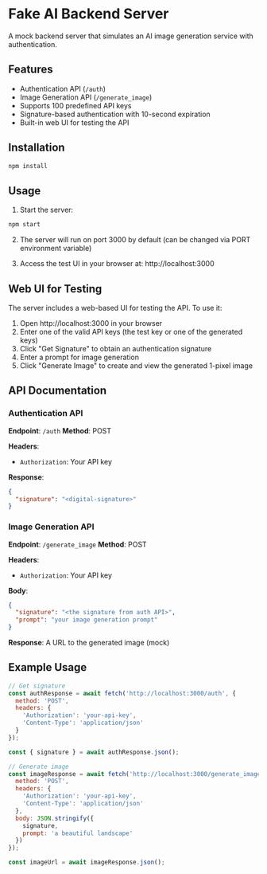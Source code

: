 # Fake AI Backend Server

A mock backend server that simulates an AI image generation service with authentication.

## Features

- Authentication API (`/auth`)
- Image Generation API (`/generate_image`)
- Supports 100 predefined API keys
- Signature-based authentication with 10-second expiration
- Built-in web UI for testing the API

## Installation

```bash
npm install
```

## Usage

1. Start the server:

```bash
npm start
```

2. The server will run on port 3000 by default (can be changed via PORT environment variable)

3. Access the test UI in your browser at: http://localhost:3000

## Web UI for Testing

The server includes a web-based UI for testing the API. To use it:

1. Open http://localhost:3000 in your browser
2. Enter one of the valid API keys (the test key or one of the generated keys)
3. Click "Get Signature" to obtain an authentication signature
4. Enter a prompt for image generation
5. Click "Generate Image" to create and view the generated 1-pixel image

## API Documentation

### Authentication API

**Endpoint**: `/auth`
**Method**: POST

**Headers**:
- `Authorization`: Your API key

**Response**:
```json
{
  "signature": "<digital-signature>"
}
```

### Image Generation API

**Endpoint**: `/generate_image`
**Method**: POST

**Headers**:
- `Authorization`: Your API key

**Body**:
```json
{
  "signature": "<the signature from auth API>",
  "prompt": "your image generation prompt"
}
```

**Response**: A URL to the generated image (mock)

## Example Usage

```javascript
// Get signature
const authResponse = await fetch('http://localhost:3000/auth', {
  method: 'POST',
  headers: {
    'Authorization': 'your-api-key',
    'Content-Type': 'application/json'
  }
});

const { signature } = await authResponse.json();

// Generate image
const imageResponse = await fetch('http://localhost:3000/generate_image', {
  method: 'POST',
  headers: {
    'Authorization': 'your-api-key',
    'Content-Type': 'application/json'
  },
  body: JSON.stringify({
    signature,
    prompt: 'a beautiful landscape'
  })
});

const imageUrl = await imageResponse.json();
``` 